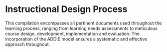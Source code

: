 # Instructional Design Process
This compilation encompasses all pertinent documents used throughout the learning process, ranging from learning needs assessments to meticulous course design, development, implementation and evaluation. The incorporation of the ADDIE model ensures a systematic and effective approach throughout.
